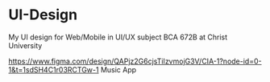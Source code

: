 # UI-Design

My UI design for Web/Mobile in UI/UX subject BCA 672B at Christ University

https://www.figma.com/design/QAPjz2G6cjsTiIzvmojG3V/CIA-1?node-id=0-1&t=1sdSH4C1r03RCTGw-1 Music App

